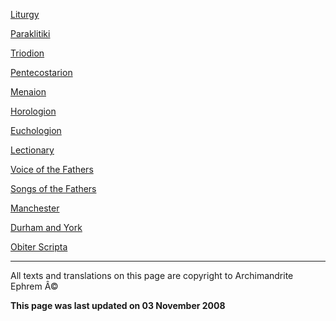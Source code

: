 [Liturgy](liturgic.md)

[Paraklitiki](oktoich.md)

[Triodion](triodion.md)

[Pentecostarion](pentecos.md)

[Menaion](menaion.md)

[Horologion](horologion.md)

[Euchologion](eucholog.md)

[Lectionary](lectionary.md)

[Voice of the
Fathers](voiceof.md)

[Songs of the Fathers](songsof.md)

[Manchester](manchest.md)

[Durham and York](york_and_durham.md)

[Obiter Scripta](obiter_scripta.md)

------------------------------------------------------------------------

All texts and translations on this page are copyright to
Archimandrite Ephrem Â©

**This page was last updated on 03 November 2008**
